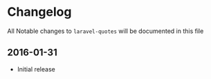 # Changelog

All Notable changes to `laravel-quotes` will be documented in this file

## 2016-01-31
- Initial release